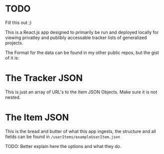 # TODO

Fill this out ;)

This is a React.js app designed to primarily be run and deployed locally for viewing privatley and publibly accessable tracker lists of generalized projects.

The Format for the data can be found in my other public repos, but the gist of it is:

# The Tracker JSON

This is just an array of URL's to the Item JSON Objects.  Make sure it is not nested.

# The Item JSON

This is the bread and butter of what this app ingests, the structure and all fields can be found in `/userItems/exampleUserItem.json`

TODO: Better explain here the options and what they do.
